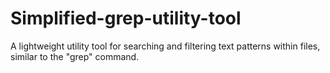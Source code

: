 # Simplified-grep-utility-tool
A lightweight utility tool for searching and filtering text patterns within files, similar to the "grep" command.
